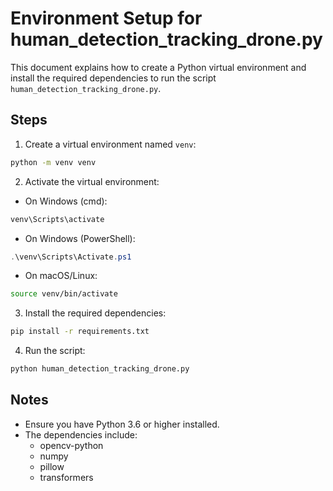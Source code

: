 # Environment Setup for human_detection_tracking_drone.py

This document explains how to create a Python virtual environment and install the required dependencies to run the script `human_detection_tracking_drone.py`.

## Steps

1. Create a virtual environment named `venv`:

```bash
python -m venv venv
```

2. Activate the virtual environment:

- On Windows (cmd):

```bash
venv\Scripts\activate
```

- On Windows (PowerShell):

```powershell
.\venv\Scripts\Activate.ps1
```

- On macOS/Linux:

```bash
source venv/bin/activate
```

3. Install the required dependencies:

```bash
pip install -r requirements.txt
```

4. Run the script:

```bash
python human_detection_tracking_drone.py
```

## Notes

- Ensure you have Python 3.6 or higher installed.
- The dependencies include:
  - opencv-python
  - numpy
  - pillow
  - transformers

